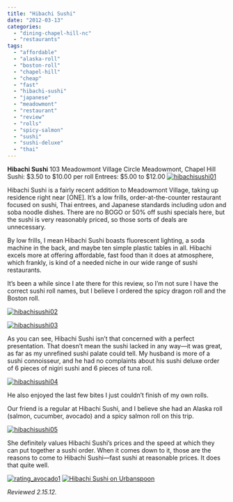 ```yaml
---
title: "Hibachi Sushi"
date: "2012-03-13"
categories: 
  - "dining-chapel-hill-nc"
  - "restaurants"
tags: 
  - "affordable"
  - "alaska-roll"
  - "boston-roll"
  - "chapel-hill"
  - "cheap"
  - "fast"
  - "hibachi-sushi"
  - "japanese"
  - "meadowmont"
  - "restaurant"
  - "review"
  - "rolls"
  - "spicy-salmon"
  - "sushi"
  - "sushi-deluxe"
  - "thai"
---
```


**Hibachi Sushi** 103 Meadowmont Village Circle Meadowmont, Chapel Hill Sushi: $3.50 to $10.00 per roll Entrees: $5.00 to $12.00 [![](http://s3.amazonaws.com/thegourmez-wpmedia/2012/03/hibachisushi01.jpg "hibachisushi01")](http://s3.amazonaws.com/thegourmez-wpmedia/2012/03/hibachisushi01.jpg)

Hibachi Sushi is a fairly recent addition to Meadowmont Village, taking up residence right near \[ONE\]. It’s a low frills, order-at-the-counter restaurant focused on sushi, Thai entrees, and Japanese standards including udon and soba noodle dishes. There are no BOGO or 50% off sushi specials here, but the sushi is very reasonably priced, so those sorts of deals are unnecessary.

By low frills, I mean Hibachi Sushi boasts fluorescent lighting, a soda machine in the back, and maybe ten simple plastic tables in all. Hibachi excels more at offering affordable, fast food than it does at atmosphere, which frankly, is kind of a needed niche in our wide range of sushi restaurants.

It’s been a while since I ate there for this review, so I’m not sure I have the correct sushi roll names, but I believe I ordered the spicy dragon roll and the Boston roll.

[![](http://s3.amazonaws.com/thegourmez-wpmedia/2012/03/hibachisushi02.jpg "hibachisushi02")](http://s3.amazonaws.com/thegourmez-wpmedia/2012/03/hibachisushi02.jpg)

[![](http://s3.amazonaws.com/thegourmez-wpmedia/2012/03/hibachisushi03.jpg "hibachisushi03")](http://s3.amazonaws.com/thegourmez-wpmedia/2012/03/hibachisushi03.jpg)

As you can see, Hibachi Sushi isn’t that concerned with a perfect presentation. That doesn’t mean the sushi lacked in any way—it was great, as far as my unrefined sushi palate could tell. My husband is more of a sushi connoisseur, and he had no complaints about his sushi deluxe order of 6 pieces of nigiri sushi and 6 pieces of tuna roll.

[![](http://s3.amazonaws.com/thegourmez-wpmedia/2012/03/hibachisushi04.jpg "hibachisushi04")](http://s3.amazonaws.com/thegourmez-wpmedia/2012/03/hibachisushi04.jpg)

He also enjoyed the last few bites I just couldn’t finish of my own rolls.

Our friend is a regular at Hibachi Sushi, and I believe she had an Alaska roll (salmon, cucumber, avocado) and a spicy salmon roll on this trip.

[![](http://s3.amazonaws.com/thegourmez-wpmedia/2012/03/hibachisushi05.jpg "hibachisushi05")](http://s3.amazonaws.com/thegourmez-wpmedia/2012/03/hibachisushi05.jpg)

She definitely values Hibachi Sushi’s prices and the speed at which they can put together a sushi order. When it comes down to it, those are the reasons to come to Hibachi Sushi—fast sushi at reasonable prices. It does that quite well.

[![](http://s3.amazonaws.com/thegourmez-wpmedia/2009/02/rating_avocado1.gif "rating_avocado1")](http://s3.amazonaws.com/thegourmez-wpmedia/2009/02/rating_avocado1.gif) [![Hibachi Sushi on Urbanspoon](http://www.urbanspoon.com/b/link/1657215/minilink.gif)](http://www.urbanspoon.com/r/25/1657215/restaurant/Hibachi-Sushi-Chapel-Hill)

_Reviewed 2.15.12._
